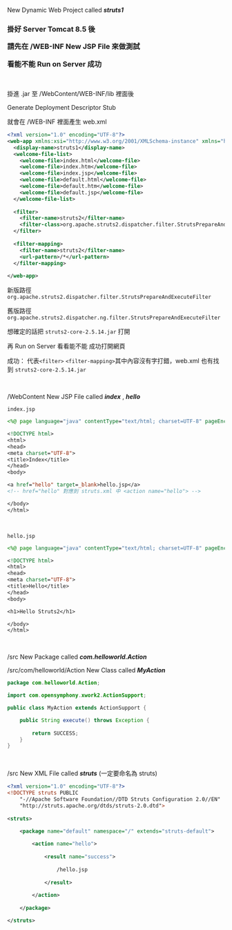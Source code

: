 New Dynamic Web Project called ***struts1***

<h3>

掛好 Server Tomcat 8.5 後

請先在 /WEB-INF New JSP File 來做測試

看能不能 Run on Server 成功

</h3>

<br>

掛進 .jar 至 /WebContent/WEB-INF/lib 裡面後

Generate Deployment Descriptor Stub

就會在 /WEB-INF 裡面產生 web.xml

```xml
<?xml version="1.0" encoding="UTF-8"?>
<web-app xmlns:xsi="http://www.w3.org/2001/XMLSchema-instance" xmlns="http://xmlns.jcp.org/xml/ns/javaee" xsi:schemaLocation="http://xmlns.jcp.org/xml/ns/javaee http://xmlns.jcp.org/xml/ns/javaee/web-app_3_1.xsd" version="3.1">
  <display-name>struts1</display-name>
  <welcome-file-list>
    <welcome-file>index.html</welcome-file>
    <welcome-file>index.htm</welcome-file>
    <welcome-file>index.jsp</welcome-file>
    <welcome-file>default.html</welcome-file>
    <welcome-file>default.htm</welcome-file>
    <welcome-file>default.jsp</welcome-file>
  </welcome-file-list>
  
  <filter>
  	<filter-name>struts2</filter-name>
  	<filter-class>org.apache.struts2.dispatcher.filter.StrutsPrepareAndExecuteFilter</filter-class>
  </filter>
  
  <filter-mapping>
  	<filter-name>struts2</filter-name>
  	<url-pattern>/*</url-pattern>
  </filter-mapping>
 
</web-app>
```

新版路徑 `org.apache.struts2.dispatcher.filter.StrutsPrepareAndExecuteFilter`

舊版路徑 `org.apache.struts2.dispatcher.ng.filter.StrutsPrepareAndExecuteFilter`

想確定的話把 `struts2-core-2.5.14.jar` 打開

再 Run on Server 看看能不能 成功打開網頁

成功： 代表`<filter>` `<filter-mapping>`其中內容沒有字打錯，web.xml 也有找到 `struts2-core-2.5.14.jar`

<br>

/WebContent New JSP File called ***index*** , ***hello***

`index.jsp`

```jsp
<%@ page language="java" contentType="text/html; charset=UTF-8" pageEncoding="UTF-8" %>

<!DOCTYPE html>
<html>
<head>
<meta charset="UTF-8">
<title>Index</title>
</head>
<body>

<a href="hello" target=_blank>hello.jsp</a>
<!-- href="hello" 對應到 struts.xml 中 <action name="hello"> -->

</body>
</html>
```

<br>

`hello.jsp`

```jsp
<%@ page language="java" contentType="text/html; charset=UTF-8" pageEncoding="UTF-8" %>

<!DOCTYPE html>
<html>
<head>
<meta charset="UTF-8">
<title>Hello</title>
</head>
<body>

<h1>Hello Struts2</h1>

</body>
</html>
```

<br>

/src New Package called ***com.helloworld.Action***

/src/com/helloworld/Action New Class called ***MyAction***

```java
package com.helloworld.Action;

import com.opensymphony.xwork2.ActionSupport;

public class MyAction extends ActionSupport {

	public String execute() throws Exception {
		
		return SUCCESS;
	}
}
```

<br>

/src New XML File called ***struts*** (一定要命名為 struts)

```xml
<?xml version="1.0" encoding="UTF-8"?>
<!DOCTYPE struts PUBLIC
	"-//Apache Software Foundation//DTD Struts Configuration 2.0//EN"
	"http://struts.apache.org/dtds/struts-2.0.dtd">
	
<struts>

	<package name="default" namespace="/" extends="struts-default">
	
		<action name="hello">
		
			<result name="success">
			
				/hello.jsp
			
			</result>
		
		</action>
	
	</package>

</struts>
```

